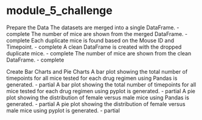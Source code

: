 # module_5_challenge

Prepare the Data 
The datasets are merged into a single DataFrame. - complete
The number of mice are shown from the merged DataFrame. - complete
Each duplicate mice is found based on the Mouse ID and Timepoint. - complete
A clean DataFrame is created with the dropped duplicate mice. - complete
The number of mice are shown from the clean DataFrame. - complete

Create Bar Charts and Pie Charts 
A bar plot showing the total number of timepoints for all mice tested for each drug regimen using Pandas is generated. - partial
A bar plot showing the total number of timepoints for all mice tested for each drug regimen using pyplot is generated. - partial
A pie plot showing the distribution of female versus male mice using Pandas is generated. - partial
A pie plot showing the distribution of female versus male mice using pyplot is generated. - partial
